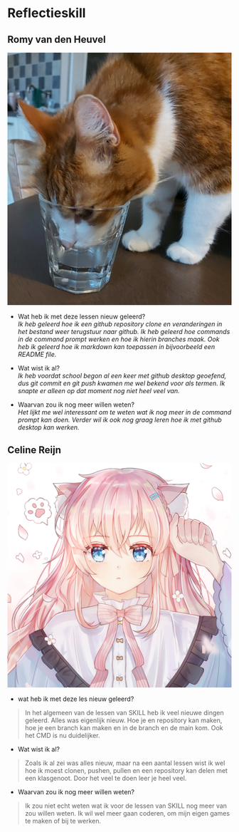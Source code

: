 # Reflectieskill

## Romy van den Heuvel

![Tommie](Tommie.jpg)


* Wat heb ik met deze lessen nieuw geleerd?  
_Ik heb geleerd hoe ik een github repository clone en veranderingen in het bestand weer terugstuur naar github. Ik heb geleerd hoe commands in de command prompt werken en hoe ik hierin branches maak. Ook heb ik geleerd hoe ik markdown kan toepassen in bijvoorbeeld een README file._

* Wat wist ik al?  
_Ik heb voordat school begon al een keer met github desktop geoefend, dus git commit en git push kwamen me wel bekend voor als termen. Ik snapte er alleen op dat moment nog niet heel veel van._

* Waarvan zou ik nog meer willen weten?  
_Het lijkt me wel interessant om te weten wat ik nog meer in de command prompt kan doen. Verder wil ik ook nog graag leren hoe ik met github desktop kan werken._


## Celine Reijn

![Afbeelding](afbeelding.jpg)   


* wat heb ik met deze les nieuw geleerd?  
>In het algemeen van de lessen van SKILL heb ik veel nieuwe dingen geleerd. Alles was eigenlijk nieuw. Hoe je en repository kan maken, hoe je een branch kan maken en in de branch en de main kom. Ook het CMD is nu duidelijker.

* Wat wist ik al?  
>Zoals ik al zei was alles nieuw, maar na een aantal lessen wist ik wel hoe ik moest clonen, pushen, pullen en een repository kan delen met een klasgenoot. Door het veel te doen leer je heel veel.

* Waarvan zou ik nog meer willen weten?  
>Ik zou niet echt weten wat ik voor de lessen van SKILL nog meer van zou willen weten. Ik wil wel meer gaan coderen, om mijn eigen games te maken of bij te werken.
